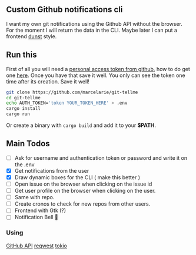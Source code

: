 ## Custom Github notifications cli

I want my own git notifications using the Github API without the browser.
For the moment I will return the data in the CLI. Maybe later I can put a frontend [dunst](https://github.com/dunst-project/dunst) style.

## Run this

First of all you will need a [personal access token from github](https://github.com/settings/tokens),
how to do get one [here](https://docs.github.com/en/github/authenticating-to-github/keeping-your-account-and-data-secure/creating-a-personal-access-token).
Once you have that save it well. You only can see the token one time after its creation.
Save it well!

```bash
git clone https://github.com/marcelarie/git-tellme
cd git-tellme
echo AUTH_TOKEN='token YOUR_TOKEN_HERE' > .env
cargo install
cargo run
```

Or create a binary with `cargo build` and add it to your **$PATH**.

## Main Todos

-   [ ] Ask for username and authentication token or password and write it on the .env
-   [x] Get notifications from the user
-   [x] Draw dynamic boxes for the CLI ( make this better )
-   [ ] Open issue on the browser when clicking on the issue id
-   [ ] Get user profile on the browser when clicking on the user.
-   [ ] Same with repo.
-   [ ] Create cronos to check for new repos from other users.
-   [ ] Frontend with Gtk (?)
-   [ ] Notification Bell 🔔

### Using

[GitHub API](https://docs.github.com/en/rest)
[reqwest](https://crates.io/crates/reqwest)
[tokio](https://crates.io/crates/tokio)
